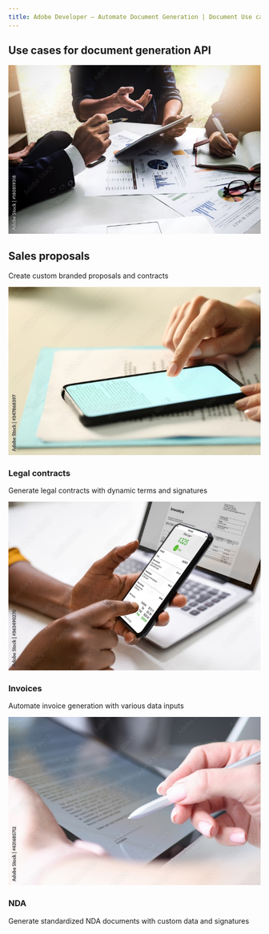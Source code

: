 ```yaml
---
title: Adobe Developer — Automate Document Generation | Document Use case | Adobe
---
```


<TitleBlock slots="heading" theme="lightest" className="titleBlock-align-left"/>

## Use cases for document generation API

<ResourceCard slots="link, image, heading, text" width="25%" theme='lightest' />

[](use-cases)

![discovery_banner_img](../images/sales-proposals.jpg)

## Sales proposals
Create custom branded proposals and contracts


<ResourceCard slots="link, image, heading, text" width="25%" theme='lightest' />

[](use-cases)

![discovery_banner_img](../images/legal-contracts.jpg)

### Legal contracts
Generate legal contracts with dynamic terms and signatures


<ResourceCard slots="link, image, heading, text" width="25%" theme='lightest' />

[](use-cases)

![discovery_banner_img](../images/invoice.jpg)

### Invoices
Automate invoice generation with various data inputs


<ResourceCard slots="link, image, heading, text" width="25%" theme='lightest' />

[](use-cases)

![discovery_banner_img](../images/nda.jpg)

### NDA
Generate standardized NDA documents with custom data and signatures

